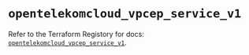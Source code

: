 # `opentelekomcloud_vpcep_service_v1`

Refer to the Terraform Registory for docs: [`opentelekomcloud_vpcep_service_v1`](https://registry.terraform.io/providers/opentelekomcloud/opentelekomcloud/1.35.12/docs/resources/vpcep_service_v1).
